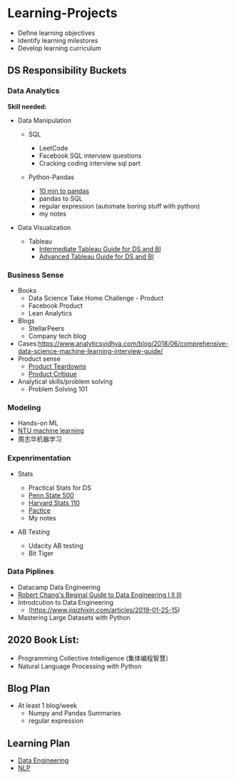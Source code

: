 # Learning-Projects
* Define learning objectives
* Identify learning milestores
* Develop learning curriculum


## DS Responsibility Buckets
### Data Analytics
**Skill needed:**
* Data Manipulation 
  * SQL
    * LeetCode
    * Facebook SQL interview questions
    * Cracking coding interview sql part
   
  * Python-Pandas
    * [10 min to pandas](https://pandas.pydata.org/pandas-docs/stable/getting_started/10min.html)
    * pandas to SQL
    * regular expression (automate boring stuff with python)
    * my notes

* Data Visualization
  * Tableau
    * [Intermediate Tableau Guide for DS and BI](https://www.analyticsvidhya.com/blog/2018/01/tableau-for-intermediate-data-science/)
    * [Advanced Tableau Guide for DS and BI](https://www.analyticsvidhya.com/blog/2018/06/comprehensive-data-science-machine-learning-interview-guide/)

### Business Sense
* Books
   * Data Science Take Home Challenge - Product
   * Facebook Product
   * Lean Analytics
 * Blogs
   * StellarPeers
   * Company tech blog
 * Cases:https://www.analyticsvidhya.com/blog/2018/06/comprehensive-data-science-machine-learning-interview-guide/
 * Product sense
   * [Product Teardowns](https://medium.com/we-are-yammer/product-teardowns-at-yammer-e2c4d5f0e2ff)
   * [Product Critique](https://medium.com/the-year-of-the-looking-glass/how-to-do-a-product-critique-98b657050638)
 * Analytical skills/problem solving
   * Problem Solving 101 

### Modeling
* Hands-on ML
* [NTU machine learning](http://speech.ee.ntu.edu.tw/~tlkagk/courses_ML20.html)
* 周志华机器学习
### Expenrimentation
* Stats
  * Practical Stats for DS
  * [Penn State 500](https://online.stat.psu.edu/stat500/lesson/3)
  * [Harvard Stats 110](https://projects.iq.harvard.edu/stat110/about)
  * [Pactice](https://brilliant.org/daily-problems/)
  * My notes
  
* AB Testing
  * Udacity AB testing
  * Bit Tiger 

### Data Piplines
* Datacamp Data Engineering
* [Robert Chang's Beginal Guide to Data Engineering I II III](https://medium.com/@rchang/a-beginners-guide-to-data-engineering-part-i-4227c5c457d7)
* Introdcution to Data Engineering
  * (https://www.jiqizhixin.com/articles/2019-01-25-15)
* Mastering Large Datasets with Python


## 2020 Book List:
* Programming Collective Intelligence (集体编程智慧）
* Natural Language Processing with Python

## Blog Plan
* At least 1 blog/week
  * Numpy and Pandas Summaries  
  * regular expression

## Learning Plan
* [Data Engineering](https://www.jiqizhixin.com/articles/2019-01-25-15)
* [NLP](https://www.analyticsvidhya.com/blog/2018/02/the-different-methods-deal-text-data-predictive-python/)
